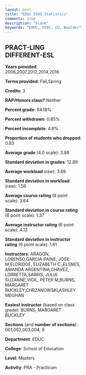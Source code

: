 ```yaml
---
layout: post
title: "EDUC 5595 Statistics"
comments: true
description: "blank"
keywords: "EDUC, 5595, CU, Boulder"
--- 
```

<head>
<script src="https://ajax.googleapis.com/ajax/libs/jquery/2.1.3/jquery.min.js"></script>
<script src="https://dl.dropboxusercontent.com/s/pc42nxpaw1ea4o9/highcharts.js?dl=0"></script>
<!-- <script src="../assets/js/highcharts.js"></script> -->
<style type="text/css">@font-face {
	font-family: "Bebas Neue";
	src: url(https://www.filehosting.org/file/details/544349/BebasNeue%20Regular.otf) format("opentype");
	}
	h1.Bebas { 
		font-family: "Bebas Neue", Verdana, Tahoma;
	}
</style>
</head>
<body>
	<div id="container" style="float: right; width: 45%; height: 88%; margin-left: 2.5%; margin-right: 2.5%;"></div>
	<script language="JavaScript">
		$(document).ready(function() {
		var chart = {type: 'column'};
		var title = {text: 'Grade Distribution'};
		var xAxis = {categories: ['A','B','C','D','F'],crosshair: true};
		var yAxis = {min: 0,title: {text: 'Percentage'}};
		var tooltip = {headerFormat: '<center><b><span style="font-size:20px">{point.key}</span></b></center>',
		               pointFormat: '<td style="padding:0"><b>{point.y:.1f}%</b></td>',
		               footerFormat: '</table>',shared: true,useHTML: true};
		var plotOptions = {column: {pointPadding: 0.0,borderWidth: 0}};  
		var credits = {enabled: false};var series= [{name: 'Percent',data: [92.92,6.19,0.0,0.0,0.88,]}];
		var json = {};
		json.chart = chart;
		json.title = title;
		json.tooltip = tooltip;
		json.xAxis = xAxis;
		json.yAxis = yAxis;  
		json.series = series;
		json.plotOptions = plotOptions;  
		json.credits = credits;
		$('#container').highcharts(json);
	});
	</script>
</body>
			   
## PRACT-LING DIFFERENT-ESL

**Years provided**: 2006,2007,2012,2014,2016

**Terms provided**: Fall,Spring

**Credits**: 3

**RAP/Honors class?** Neither

**Percent grade**: 94.18%

**Percent withdrawn**: 0.85%

**Percent incomplete**: 4.8%

**Proportion of students who dropped**: 0.83

**Average grade** (4.0 scale): 3.88

**Standard deviation in grades**: 12.89

**Average workload** (raw): 3.69

**Standard deviation in workload** (raw): 1.56

**Average course rating** (6 point scale): 3.64

**Standard deviation in course rating** (6 point scale): 1.37

**Average instructor rating** (6 point scale): 4.13

**Standard deviation in instructor rating** (6 point scale): 1.61

**Instructors**: ARAGON, LORENSO,GARCIA-PAINE, JOSE M,ELDRIDGE, ELIZABETH C.,ELSNES, AMANDA ARGENTINA,CHAVEZ, LORRETTA,SARRIS, JULIA SUZANNE,VIGIL, PETER M,BURNS, MARGARET BUCKLEY,CHRZANOWSKI,ASHLEY MEGHAN

**Easiest instructor** (based on class grade): BURNS, MARGARET BUCKLEY

**Sections** (and **number of sections**): 001,002,003,004, 9

**Department**: EDUC

**College**: School of Education

**Level**: Masters

**Activity**: PRA - Practicum